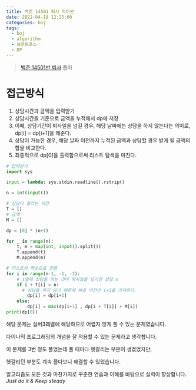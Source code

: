 ```yaml
---
title: 백준 14501 퇴사 파이썬
date: 2022-04-19 12:25:00
categories: boj
tags:
  - boj
  - algorithm
  - 브루트포스
  - DP
---
```



> [백준 14501번 퇴사](https://www.acmicpc.net/problem/14501) 풀이

# 접근방식
1. 상담시간과 금액을 입력받기
2. 상담시간을 기준으로 금액을 누적해서 dp에 저장
3. 이때, 상담기간이 퇴사일을 넘길 경우, 해당 날짜에는 상담을 하지 않는다는 의미로,  
dp[i] = dp[i+1]을 해준다.
4. 상담이 가능한 경우, 해당 날짜 이전까지 누적된 금액과 상담할 경우 받게 될 금액의 합을 비교한다.
5. 최종적으로 dp[0]을 출력함으로써 리스트 탐색을 마친다.
    
~~~python
# 입력받기
import sys

input = lambda: sys.stdin.readline().rstrip()

n = int(input())

# 상담이 걸리는 시간
T = []
# 금액
M = []

dp = [0] * (n+1)

for _ in range(n):
    t, m = map(int, input().split())
    T.append(t)
    M.append(m)

# 리스트의 역순으로 진행
for i in range(n-1, -1, -1):
    # i일에 상담을 하는 것이 퇴사일을 넘기면 상담 x
    if i + T[i] > n:
      # 상담을 하지 않기 때문에 바로 이전인 i+1을 가져온다.
        dp[i] = dp[i+1]
    else:
        dp[i] = max(dp[i+1] , dp[i + T[i]] + M[i])
print(dp[0])
~~~

해당 문제는 실버3레벨에 해당하므로 어렵지 않게 풀 수 있는 문제였습니다.

다이나믹 프로그래밍의 개념을 잘 적용할 수 있는 문제라고 생각합니다.

이 문제를 3번 정도 풀었는데 풀 때마다 헷갈리는 부분이 생겼었지만,   

헷갈리던 부분도 계속 풀다보니 해결할 수 있었습니다.

알고리즘도 모든 것과 마찬가지로 꾸준한 연습과 이해를 바탕으로 실력이 향상합니다.
*Just do it & Keep steady*

